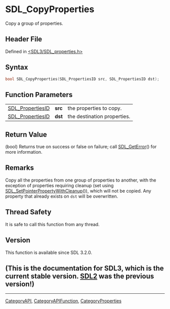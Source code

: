# SDL_CopyProperties

Copy a group of properties.

## Header File

Defined in [<SDL3/SDL_properties.h>](https://github.com/libsdl-org/SDL/blob/main/include/SDL3/SDL_properties.h)

## Syntax

```c
bool SDL_CopyProperties(SDL_PropertiesID src, SDL_PropertiesID dst);
```

## Function Parameters

|                                      |         |                             |
| ------------------------------------ | ------- | --------------------------- |
| [SDL_PropertiesID](SDL_PropertiesID) | **src** | the properties to copy.     |
| [SDL_PropertiesID](SDL_PropertiesID) | **dst** | the destination properties. |

## Return Value

(bool) Returns true on success or false on failure; call
[SDL_GetError](SDL_GetError)() for more information.

## Remarks

Copy all the properties from one group of properties to another, with the
exception of properties requiring cleanup (set using
[SDL_SetPointerPropertyWithCleanup](SDL_SetPointerPropertyWithCleanup)()),
which will not be copied. Any property that already exists on `dst` will be
overwritten.

## Thread Safety

It is safe to call this function from any thread.

## Version

This function is available since SDL 3.2.0.

## (This is the documentation for SDL3, which is the current stable version. [SDL2](https://wiki.libsdl.org/SDL2/) was the previous version!)



----
[CategoryAPI](CategoryAPI), [CategoryAPIFunction](CategoryAPIFunction), [CategoryProperties](CategoryProperties)

